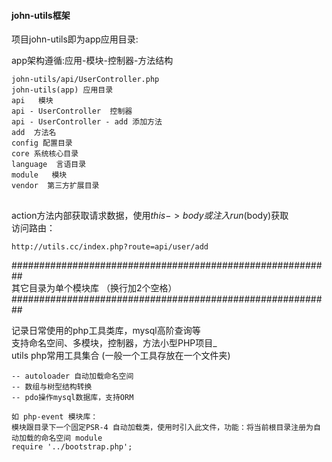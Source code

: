
#### john-utils框架 

项目john-utils即为app应用目录:  

app架构遵循:应用-模块-控制器-方法结构  
```
john-utils/api/UserController.php  
john-utils(app) 应用目录  
api   模块      
api - UserController  控制器    
api - UserController - add 添加方法
add  方法名
config 配置目录
core 系统核心目录
language  言语目录
module   模块
vendor  第三方扩展目录
```
  
## 
action方法内部获取请求数据，使用$this->body或注入run($body)获取  
访问路由：  
```
http://utils.cc/index.php?route=api/user/add  
```

##########################################################  
  其它目录为单个模块库  （换行加2个空格）
##########################################################  

记录日常使用的php工具类库，mysql高阶查询等  
支持命名空间、多模块，控制器，方法小型PHP项目_  
utils php常用工具集合 (一般一个工具存放在一个文件夹)  

```
-- autoloader 自动加载命名空间  
-- 数组与树型结构转换  
-- pdo操作mysql数据库，支持ORM  
```  

```$xslt
如 php-event 模块库：
模块跟目录下一个固定PSR-4 自动加载类，使用时引入此文件，功能：将当前根目录注册为自动加载的命名空间 module
require '../bootstrap.php';
```


